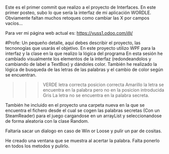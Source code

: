 Este es el primer commit que realizo a el proyecto de Interfaces.
En este primer posteo, subo lo que sería la interfaz de mi aplicación WORDLE.
Obviamente faltan muchos retoques como cambiar las X por campos vacíos...

Para ver mi página web actual es: https://yuss1.odoo.com/@/

#Profe:
Un pequeño detalle, aquí debes describir el proyecto, las tecnonogías que usarás el objetivo.
En este proyecto utilizo WPF para la interfaz y la clase en la que realizo la lógica del programa
En esta sesión he cambiado visualmente los elementos de la interfaz (redondeandolos y cambiando de label a TextBox) y dándoles color.
También he realizado la lógica de busqueda de las letras de las palabras y el cambio de color según se encuentran. 
>>>VERDE letra correcta posicion correcta
>>>Amarillo la letra se encuentra en la palabra pero no en la posicion introducida
>>>Gris La letra no se encuentra en la palabra secreta.

También he incluido en el proyecto una carpeta nueva en la que se encuentra el fichero desde el cual se cogen las palabras secretas (Con un SteamReader) para el juego 
cargandose en un arrayList y seleccionandose de forma aleatoria con la clase Random.

Faltaría sacar un dialogo en caso de Win or Loose y pulir un par de cositas.

He creado una ventana que se muestra al acertar la palabra. Falta ponerlo en todos los metodos y pulirlo.
